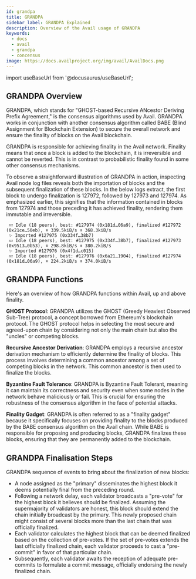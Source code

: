 ```yaml
---
id: grandpa
title: GRANDPA
sidebar_label: GRANDPA Explained
description: Overview of the Avail usage of GRANDPA
keywords:
  - docs
  - avail
  - grandpa
  - concensus
image: https://docs.availproject.org/img/avail/AvailDocs.png
---
```


import useBaseUrl from '@docusaurus/useBaseUrl';

## GRANDPA Overview

GRANDPA, which stands for "GHOST-based Recursive ANcestor Deriving Prefix Agreement," is the consensus algorithms used by Avail. GRANDPA works in conjunction with another consensus
algorithm called BABE (Blind Assignment for Blockchain Extension) to secure the overall network and ensure the finality of blocks on the Avail blockchain.

GRANDPA is responsible for achieving finality in the Avail network. Finality means that once a block is added to the blockchain, it is irreversible and cannot be reverted. This is in
contrast to probabilistic finality found in some other consensus mechanisms.

To observe a straightforward illustration of GRANDPA in action, inspecting Avail node log files reveals both the importation of blocks and the subsequent finalization of these blocks.
In the below logs extract, the first block to undergo finalization is 127972, followed by 127973 and 127974. As emphasized earlier, this signifies that the information contained in
blocks from 127974 and those preceding it has achieved finality, rendering them immutable and irreversible.

```
 💤 Idle (18 peers), best: #127974 (0x181d…06a9), finalized #127972 (0x21ce…50eb), ⬇ 339.5kiB/s ⬆ 368.3kiB/s
 ✨ Imported #127975 (0x334f…38b7)
 💤 Idle (18 peers), best: #127975 (0x334f…38b7), finalized #127973 (0x9513…0b53), ⬇ 298.8kiB/s ⬆ 380.2kiB/s
 ✨ Imported #127976 (0x4f1d…c015)
 💤 Idle (18 peers), best: #127976 (0x6a21…1904), finalized #127974 (0x181d…06a9), ⬇ 224.2kiB/s ⬆ 374.0kiB/s
```

## GRANDPA Functions

Here's an overview of how GRANDPA functions within Avail, up and above finality.

**GHOST Protocol**: GRANDPA utilizes the GHOST (Greedy Heaviest Observed Sub-Tree) protocol, a concept borrowed from Ethereum's blockchain protocol. The GHOST protocol helps in
selecting the most secure and agreed-upon chain by considering not only the main chain but also the "uncles" or competing blocks.

**Recursive Ancestor Derivation**: GRANDPA employs a recursive ancestor derivation mechanism to efficiently determine the finality of blocks. This process involves determining a
common ancestor among a set of competing blocks in the network. This common ancestor is then used to finalize the blocks.

**Byzantine Fault Tolerance**: GRANDPA is Byzantine Fault Tolerant, meaning it can maintain its correctness and security even when some nodes in the network behave maliciously or
fail. This is crucial for ensuring the robustness of the consensus algorithm in the face of potential attacks.

**Finality Gadget**: GRANDPA is often referred to as a "finality gadget" because it specifically focuses on providing finality to the blocks produced by the BABE consensus algorithm
on the Avail chain. While BABE is responsible for proposing and producing blocks, GRANDPA finalizes these blocks, ensuring that they are permanently added to the blockchain.

## GRANDPA Finalisation Steps

GRANDPA sequence of events to bring about the finalization of new blocks:

- A node assigned as the "primary" disseminates the highest block it deems potentially final from the preceding round.
- Following a network delay, each validator broadcasts a "pre-vote" for the highest block it believes should be finalized. Assuming the supermajority of validators are honest,
  this block should extend the chain initially broadcast by the primary. This newly proposed chain might consist of several blocks more than the last chain that was officially finalized.
- Each validator calculates the highest block that can be deemed finalized based on the collection of pre-votes. If the set of pre-votes extends the last officially finalized chain,
  each validator proceeds to cast a "pre-commit" in favor of that particular chain.
- Subsequently, each validator awaits the reception of adequate pre-commits to formulate a commit message, officially endorsing the newly finalized chain.
